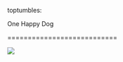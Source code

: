 <!--
id: 16177934968
link: http://tumblr.atmos.org/post/16177934968/toptumbles-one-happy-dog
slug: toptumbles-one-happy-dog
date: Fri Jan 20 2012 10:02:01 GMT-0800 (PST)
publish: 2012-01-020
tags: 
title: toptumbles:

One Happy Dog

-->


toptumbles:

One Happy Dog

===========================

![](http://24.media.tumblr.com/tumblr_lxusa2rAOA1qfjjglo2_250.gif)

